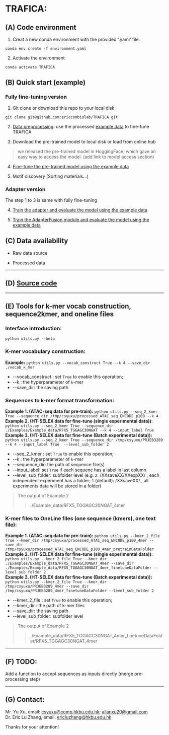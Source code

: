 # TRAFICA:

## (A) Code environment  
1. Creat a new conda environment with the provided '.yaml' file.
```
conda env create -f environment.yaml
```
2. Activate the environment
```
conda activate TRAFICA
```


## (B) Quick start (example) 
### Fully fine-tuning version
1. Git clone or download this repo to your local disk  
```
git clone git@github.com:ericcombiolab/TRAFICA.git
```
2. [Data preprocessing](#sequences-to-k-mer-format-transformation): use the processed [example data](./Examples/Example_data/RFX5_TGGAGC30NGAT_4mer_finetuneDataFolder/) to fine-tune TRAFICA

3. Download the pre-trained model to local disk or load from online hub
> we released the pre-trained model in HuggingFace, which gave an easy way to access the model. (add link to model access section)

4. [Fine-tune the pre-trained model using the example data](./Src/readme.md#fully-fine-tuning)

5. Motif discovery (Sorting materials...)


### Adapter version
The step 1 to 3 is same with fully fine-tuning  

4. [Train the adapter and evaluate the model using the example data](./Src/readme.md#adapter-tuning)

5. [Train the AdapterFusion module and evaluate the model using the example data](./Src/readme.md#adapterfusion)


## (C) Data availability 
* Raw data source

* Processed data


******************

## (D) [Source code](./Src/)

***************
  
## (E) Tools for k-mer vocab construction, sequence2kmer, and oneline files

### Interface introduction:  
`python utils.py --help`
   


### K-mer vocabulary construction:  
**Example:** `python utils.py --vocab_construct True --k 4 --save_dir ./vocab_k_mer`
* --vocab_construct : set `True` to enable this operation;
* --k : the hyperparameter of `k`-mer
* --save_dir: the saving path


 
### Sequences to k-mer format transformation:  
**Example 1. (ATAC-seq data for pre-train):** `python utils.py --seq_2_kmer True --sequence_dir /tmp/csyuxu/processed_ATAC_seq_ENCODE_p100 --k 4`  
**Example 2. (HT-SELEX data for fine-tune (single experimental data)):** `python utils.py --seq_2_kmer True --sequence_dir ./Examples/Example_data/RFX5_TGGAGC30NGAT --k 4 --input_label True`  
**Example 3. (HT-SELEX data for fine-tune (Batch experimental data)):** `python utils.py --seq_2_kmer True --sequence_dir /tmp/csyuxu/PRJEB3289 --k 4 --input_label True  --level_sub_folder 2`
* --seq_2_kmer : set `True` to enable this operation;
* --k : the hyperparameter of `k`-mer
* --sequence_dir: the path of sequence file(s)
* --input_label: set `True` if each sequene has a label in last column
* --level_sub_folder: subfolder level (e.g. `2`: /XXsaveXX/XXexpXX/ , each independent experiment has a folder; `1` (default): /XXsaveXX/ , all experiments data will be stored in a folder)

> The output of Example 2
>> ./Example_data/RFX5_TGGAGC30NGAT_4mer


 

### K-mer files to OneLine files (one sequence (kmers), one text file):
**Example 1. (ATAC-seq data for pre-train):** `python utils.py --kmer_2_file True --kmer_dir /tmp/csyuxu/processed_ATAC_seq_ENCODE_p100_4mer --save_dir /tmp/csyuxu/processed_ATAC_seq_ENCODE_p100_4mer_pretrainDataFolder`  
**Example 2. (HT-SELEX data for fine-tune (single experimental data)):** `python utils.py --kmer_2_file True --kmer_dir ./Examples/Example_data/RFX5_TGGAGC30NGAT_4mer --save_dir ./Examples/Example_data/RFX5_TGGAGC30NGAT_4mer_finetuneDataFolder --level_sub_folder 2`  
**Example 3. (HT-SELEX data for fine-tune (Batch experimental data)):** `python utils.py --kmer_2_file True --kmer_dir /tmp/csyuxu/PRJEB3289_4mer --save_dir /tmp/csyuxu/PRJEB3289_4mer_finetuneDataFolder --level_sub_folder 2`

* --kmer_2_file : set `True` to enable this operation;
* --kmer_dir : the path of k-mer files
* --save_dir: the saving path
* --level_sub_folder: subfolder level 

> The output of Example 2
>> ./Example_data/RFX5_TGGAGC30NGAT_4mer_finetuneDataFolder/RFX5_TGGAGC30NGAT_4mer

***************
 
## (F) TODO:
Add a function to accept sequences as inputs directly (merge pre-processing step)


***************
 
## (G) Contact:
Mr. Yu Xu, email: csyuxu@comp.hkbu.edu.hk; allanxu20@gmail.com  
Dr. Eric Lu Zhang, email: ericluzhang@hkbu.edu.hk  

Thanks for your attention!